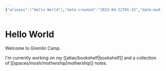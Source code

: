 ```yaml
---
{"aliases":["Hello World"],"date-created":"2023-04-12T01:33","date-modified":"2023-11-23T14:18","dg-home":true,"dg-publish":true,"tags":["gardenEntry"],"title":"Hello World","permalink":"/garden/","dgPassFrontmatter":true}
---
```



# Hello World

Welcome to Gremlin Camp.

I'm currently working on my [[atlas/bookshelf\|bookshelf]] and a collection of [[spaces/mosh/mothership\|mothership]] notes.
